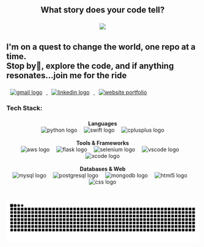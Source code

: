 <h2 align="center">What story does your code tell?</h2>

###

<div align="center">
  <img height="150" src="https://imgur.com/zqtExgy.png" style="border-radius: 20;" />
</div>
<h2 align="left">I'm on a quest to change the world, one repo at a time.<br> Stop by🚦, explore the code, and if anything resonates...join me for the ride</h2>

###

<div align="left">
  <a href="mailto:adrtdube@gmail.com" target="_blank">
    <img src="https://img.shields.io/static/v1?message=Gmail&logo=gmail&label=&color=D14836&logoColor=white&labelColor=&style=for-the-badge" height="35" alt="gmail logo" hspace="10"/>
  </a>

  <a href="https://www.linkedin.com/in/adrieltdube/" target="_blank">
    <img src="https://img.shields.io/static/v1?message=LinkedIn&logo=linkedin&label=&color=0077B5&logoColor=white&labelColor=&style=for-the-badge" height="35" alt="linkedin logo" hspace="10" />
  </a>
  
  <a href="https://www.linkedin.com/in/adrieltdube/" target="_blank">
    <img src="https://imgur.com/aQG90R1.png" height="35"  width="120" alt="website portfolio" hspace="10"/>
  </a>
</div>

###

<h3 align="left">Tech Stack:</h3>

###
<div align="center">
  <strong>Languages</strong><br>
  <img src="https://cdn.jsdelivr.net/gh/devicons/devicon/icons/python/python-original.svg" height="36" alt="python logo" />
  <img width="10" />
  <img src="https://skillicons.dev/icons?i=swift" height="36" alt="swift logo" />
  <img width="10" />
  <img src="https://cdn.simpleicons.org/c++/00599C" height="36" alt="cplusplus logo" />
</div>

<br>

<div align="center">
  <strong>Tools & Frameworks</strong><br>
  <img src="https://cdn.simpleicons.org/amazonwebservices/FF9900" height="36" alt="aws logo" />
  <img width="10" />
  <img src="https://skillicons.dev/icons?i=flask" height="36" alt="flask logo" />
  <img width="10" />
  <img src="https://skillicons.dev/icons?i=selenium" height="36" alt="selenium logo" />
  <img width="10" />
  <img src="https://cdn.jsdelivr.net/gh/devicons/devicon/icons/vscode/vscode-original.svg" height="36" alt="vscode logo" />
  <img width="10" />
  <img src="https://cdn.jsdelivr.net/gh/devicons/devicon/icons/xcode/xcode-original.svg" height="36" alt="xcode logo" />
</div>

<br>

<div align="center">
  <strong>Databases & Web</strong><br>
  <img src="https://cdn.jsdelivr.net/gh/devicons/devicon/icons/mysql/mysql-original.svg" height="36" alt="mysql logo" />
  <img width="10" />
  <img src="https://skillicons.dev/icons?i=postgres" height="36" alt="postgresql logo" />
  <img width="10" />
  <img src="https://cdn.simpleicons.org/mongodb/47A248" height="36" alt="mongodb logo" />
  <img width="10" />
  <img src="https://cdn.jsdelivr.net/gh/devicons/devicon/icons/html5/html5-original.svg" height="36" alt="html5 logo" />
  <img width="10" />
  <img src="https://skillicons.dev/icons?i=css" height="36" alt="css logo" />
</div>

###

<br clear="both">

<img src="https://raw.githubusercontent.com/AdrDube/AdrDube/output/snake.svg" alt="Snake animation" />

###

